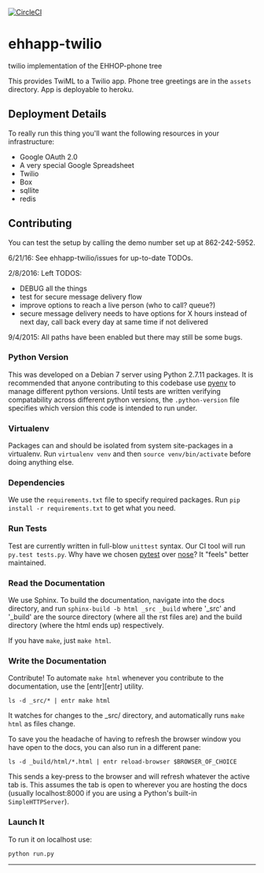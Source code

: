 [![CircleCI](https://circleci.com/gh/ehhop/ehhapp-twilio/tree/master.svg?style=svg)](https://circleci.com/gh/ehhop/ehhapp-twilio/tree/master)

# ehhapp-twilio

twilio implementation of the EHHOP-phone tree

This provides TwiML to a Twilio app. Phone tree greetings are in the `assets` directory. App is deployable to heroku.

## Deployment Details

To really run this thing you'll want the following resources in your infrastructure:

* Google OAuth 2.0
* A very special Google Spreadsheet
* Twilio
* Box
* sqllite
* redis

## Contributing

You can test the setup by calling the demo number set up at 862-242-5952.

6/21/16: See ehhapp-twilio/issues for up-to-date TODOs.

2/8/2016: Left TODOS:
* DEBUG all the things
* test for secure message delivery flow
* improve options to reach a live person (who to call? queue?)
* secure message delivery needs to have options for X hours instead of next day, call back every day at same time if not delivered

9/4/2015: All paths have been enabled but there may still be some bugs.

### Python Version

This was developed on a Debian 7 server using Python 2.7.11 packages. It is recommended that anyone contributing to this codebase use [pyenv][pyenv] to manage different python versions. Until tests are written verifying compatability across different python versions, the `.python-version` file specifies which version this code is intended to run under.

### Virtualenv

Packages can and should be isolated from system site-packages in a virtualenv. Run `virtualenv venv` and then `source venv/bin/activate` before doing anything else.

### Dependencies

We use the `requirements.txt` file to specify required packages. Run `pip install -r requirements.txt` to get what you need.

### Run Tests

Test are currently written in full-blow `unittest` syntax. Our CI tool will run `py.test tests.py`. Why have we chosen [pytest][pytest] over [nose][nose]? It "feels" better maintained.

### Read the Documentation

We use Sphinx. To build the documentation, navigate into the docs directory, and run `sphinx-build -b html _src _build` where '\_src' and '\_build' are the source directory (where all the rst files are) and the build directory (where the html ends up) respectively.

If you have `make`, just `make html`.

### Write the Documentation

Contribute! To automate `make html` whenever you contribute to the documentation, use the [entr][entr] utility. 

`ls -d _src/* | entr make html`

It watches for changes to the \_src/ directory, and automatically runs `make html` as files change.

To save you the headache of having to refresh the browser window you have open to the docs, you can also run in a different pane:

`ls -d _build/html/*.html | entr reload-browser $BROWSER_OF_CHOICE`

This sends a key-press to the browser and will refresh whatever the active tab is. This assumes the tab is open to wherever you are hosting the docs (usually localhost:8000 if you are using a Python's built-in `SimpleHTTPServer`).

### Launch It

To run it on localhost use:

`python run.py`

---

<!-- Links -->
[pyenv]: https://github.com/yyuu/pyenv
[pytest]: http://pytest.org/latest/
[nose]: http://nose.readthedocs.io/en/latest/
